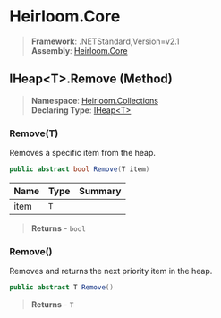 # Heirloom.Core

> **Framework**: .NETStandard,Version=v2.1  
> **Assembly**: [Heirloom.Core][0]

## IHeap\<T>.Remove (Method)

> **Namespace**: [Heirloom.Collections][0]  
> **Declaring Type**: [IHeap\<T>][1]

### Remove(T)

Removes a specific item from the heap.

```cs
public abstract bool Remove(T item)
```

| Name | Type | Summary |
|------|------|---------|
| item | `T`  |         |

> **Returns** - `bool`

### Remove()

Removes and returns the next priority item in the heap.

```cs
public abstract T Remove()
```

> **Returns** - `T`

[0]: ../../../Heirloom.Core.md
[1]: ../IHeap[T].md
